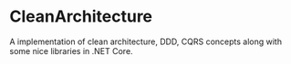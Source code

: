 # CleanArchitecture
A implementation of clean architecture, DDD, CQRS concepts along with some nice libraries in .NET Core.
